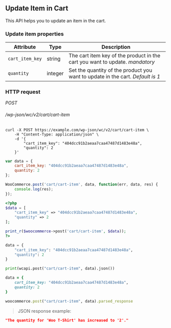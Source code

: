 ## Update Item in Cart ##

This API helps you to update an item in the cart.

### Update item properties ###

| Attribute       | Type    | Description       |
| --------------- | ------- | ----------------- |
| `cart_item_key` | string  | The cart item key of the product in the cart you want to update. <i class="label label-info">mandatory</i> |
| `quantity`      | integer | Set the quantity of the product you want to update in the cart. <i class="label label-info">Default is 1</i> |

### HTTP request ###

<div class="api-endpoint">
	<div class="endpoint-data">
		<i class="label label-post">POST</i>
		<h6>/wp-json/wc/v2/cart/cart-item</h6>
	</div>
</div>

```shell
curl -X POST https://example.com/wp-json/wc/v2/cart/cart-item \
	-H "Content-Type: application/json" \
	-d '{
		"cart_item_key": "404dcc91b2aeaa7caa47487d1483e48a",
		"quantity": 2
	}'
```

```javascript
var data = {
	cart_item_key: "404dcc91b2aeaa7caa47487d1483e48a",
	quantity: 2
};

WooCommerce.post('cart/cart-item', data, function(err, data, res) {
	console.log(res);
});
```

```php
<?php
$data = [
	"cart_item_key" => "404dcc91b2aeaa7caa47487d1483e48a",
	"quantity" => 2
];

print_r($woocommerce->post('cart/cart-item', $data));
?>
```

```python
data = {
	"cart_item_key": "404dcc91b2aeaa7caa47487d1483e48a",
	"quantity": 2
}

print(wcapi.post("cart/cart-item", data).json())
```

```ruby
data = {
	cart_item_key: "404dcc91b2aeaa7caa47487d1483e48a",
	quantity: 2
}

woocommerce.post("cart/cart-item", data).parsed_response
```

> JSON response example:

```json
"The quantity for 'Woo T-Shirt' has increased to '2'."
```
